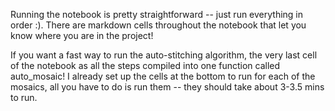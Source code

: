 Running the notebook is pretty straightforward -- just run everything in order :). There are markdown cells throughout the notebook that let you know where you are in the project!

If you want a fast way to run the auto-stitching algorithm, the very last cell of the notebook as all the steps compiled into one function called auto_mosaic! I already set up the cells at the bottom to run for each of the mosaics, all you have to do is run them -- they should take about 3-3.5 mins to run.